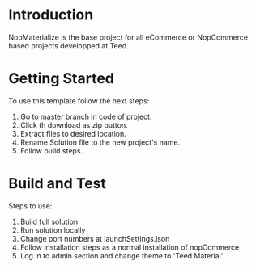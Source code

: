 # Introduction
NopMaterialize is the base project for all eCommerce or NopCommerce based projects developped at Teed. 

# Getting Started
To use this template follow the next steps: 
1. Go to master branch in code of project. 
2. Click th download as zip button. 
3. Extract files to desired location. 
4. Rename Solution file to the new project's name. 
5. Follow build steps.

# Build and Test
Steps to use: 
1. Build full solution
2. Run solution locally
3. Change port numbers at launchSettings.json 
4. Follow installation steps as a normal installation of nopCommerce
5. Log in to admin section and change theme to 'Teed Material'
